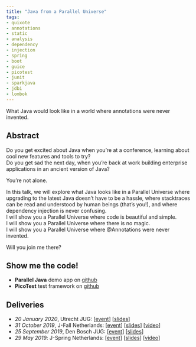 ```yaml
---
title: "Java from a Parallel Universe"
tags:
- quixote
- annotations
- static
- analysis
- dependency
- injection
- spring
- boot
- guice
- picotest
- junit
- sparkjava
- jdbi
- lombok
---
```

What Java would look like in a world where annotations were never invented. 

## Abstract
Do you get excited about Java when you’re at a conference, learning about cool new features and tools to try?<br/>
Do you get sad the next day, when you’re back at work building enterprise applications in an ancient version of Java?

You’re not alone.

In this talk, we will explore what Java looks like in a Parallel Universe where upgrading to the latest Java doesn’t have to be a hassle, where stacktraces can be read and understood by human beings (that’s you!), and where dependency injection is never confusing.<br/>
I will show you a Parallel Universe where code is beautiful and simple.<br/>
I will show you a Parallel Universe where there is no magic.<br/>
I will show you a Parallel Universe where @Annotations were never invented.

Will you join me there?

## Show me the code!
* **Parallel Java** demo app on [github](https://github.com/jqno/paralleljava)
* **PicoTest** test framework on [github](https://github.com/jqno/picotest)

## Deliveries
* _20 January 2020_, Utrecht JUG: [[event](https://www.meetup.com/Utrecht-Java-User-Group/events/267036025)] [[slides](../slides/paralleljava/2020-utrechtjug)]
* _31 October 2019_, J-Fall Netherlands: [[event](https://jfall.nl/sessions/java-from-a-parallel-universe/)] [[slides](../slides/paralleljava/2019-jfall)] [[video](https://www.youtube.com/watch?v=R0WnUd01f14)]
* _25 September 2019_, Den Bosch JUG: [[event](https://www.meetup.com/Den-Bosch-Java-User-Group/events/263672508/)] [[slides](../slides/paralleljava/2019-denboschjug)]
* _29 May 2019_: J-Spring Netherlands: [[event](https://jspring.nl/sessions/java-from-a-parallel-universe/)] [[slides](../slides/paralleljava/2019-jspring)] [[video](https://www.youtube.com/watch?v=Yj_Bh93omw4)]

